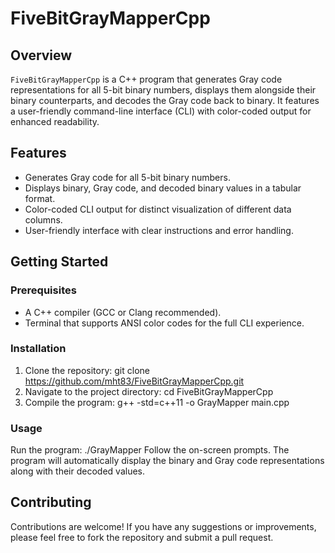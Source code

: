 # FiveBitGrayMapperCpp

## Overview
`FiveBitGrayMapperCpp` is a C++ program that generates Gray code representations for all 5-bit binary numbers, displays them alongside their binary counterparts, and decodes the Gray code back to binary. It features a user-friendly command-line interface (CLI) with color-coded output for enhanced readability.

## Features
- Generates Gray code for all 5-bit binary numbers.
- Displays binary, Gray code, and decoded binary values in a tabular format.
- Color-coded CLI output for distinct visualization of different data columns.
- User-friendly interface with clear instructions and error handling.

## Getting Started

### Prerequisites
- A C++ compiler (GCC or Clang recommended).
- Terminal that supports ANSI color codes for the full CLI experience.

### Installation
1. Clone the repository:
git clone https://github.com/mht83/FiveBitGrayMapperCpp.git
2. Navigate to the project directory:
cd FiveBitGrayMapperCpp
3. Compile the program:
g++ -std=c++11 -o GrayMapper main.cpp

### Usage
Run the program:
./GrayMapper
Follow the on-screen prompts. The program will automatically display the binary and Gray code representations along with their decoded values.

## Contributing
Contributions are welcome! If you have any suggestions or improvements, please feel free to fork the repository and submit a pull request.

